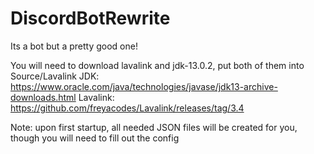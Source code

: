 # DiscordBotRewrite
Its a bot but a pretty good one!


You will need to download lavalink and jdk-13.0.2, put both of them into Source/Lavalink
JDK: https://www.oracle.com/java/technologies/javase/jdk13-archive-downloads.html
Lavalink: https://github.com/freyacodes/Lavalink/releases/tag/3.4

Note: upon first startup, all needed JSON files will be created for you, though you will need to fill out the config

